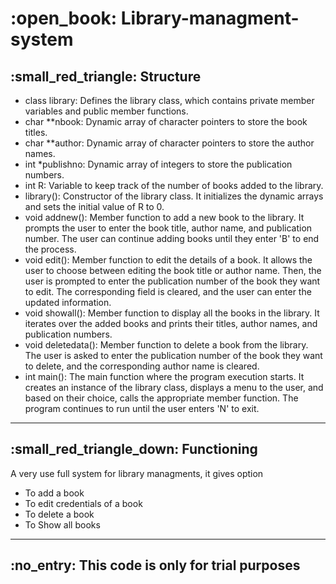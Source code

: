 
 <h1>
  :open_book: Library-managment-system
  </h1>
<h2>
:small_red_triangle: Structure
  </h2>
  
- class library: Defines the library class, which contains private member variables and public member functions.
- char **nbook: Dynamic array of character pointers to store the book titles.
- char **author: Dynamic array of character pointers to store the author names.
- int *publishno: Dynamic array of integers to store the publication numbers.
- int R: Variable to keep track of the number of books added to the library.
- library(): Constructor of the library class. It initializes the dynamic arrays and sets the initial value of R to 0.
- void addnew(): Member function to add a new book to the library. It prompts the user to enter the book title, author name, and     publication number. The user can continue adding books until they enter 'B' to end the process.
- void edit(): Member function to edit the details of a book. It allows the user to choose between editing the book title or author name. Then, the user is prompted to enter the publication number of the book they want to edit. The corresponding field is cleared, and the user can enter the updated information.
- void showall(): Member function to display all the books in the library. It iterates over the added books and prints their titles, author names, and publication numbers.
- void deletedata(): Member function to delete a book from the library. The user is asked to enter the publication number of the book they want to delete, and the corresponding author name is cleared.
- int main(): The main function where the program execution starts. It creates an instance of the library class, displays a menu to the user, and based on their choice, calls the appropriate member function. The program continues to run until the user enters 'N' to exit.

---

<h2>
 :small_red_triangle_down:  Functioning
  </h2>
  
 A very use full system for library managments, it gives option
 - To add a book
 - To edit credentials of a book
 - To delete a book
 - To Show all books

---

<h2>
  <div class="center-align">
:no_entry: This code is only for trial purposes
  </div> </h2>
 
